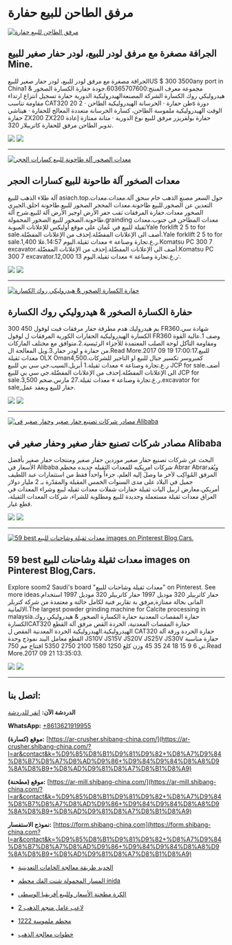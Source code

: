 # مرفق الطاحن للبيع حفارة

<a href="https://swt.shibang-china.com/?l=ar&img&k=%D9%85%D8%B1%D9%81%D9%82+%D8%A7%D9%84%D8%B7%D8%A7%D8%AD%D9%86+%D9%84%D9%84%D8%A8%D9%8A%D8%B9+%D8%AD%D9%81%D8%A7%D8%B1%D8%A9" target="_blank">![مرفق الطاحن للبيع حفارة](http://static.shibang-china.com/all-800x300/446.jpg)</a>

## الجرافة مصغرة مع مرفق لودر للبيع، لودر حفار صغير للبيع Mine.
الجرافة مصغرة مع مرفق لودر للبيع، لودر حفار صغير للبيعUS $ 300 3500any port in China1 مجموعة معرف المنتج:60365707600.جودة حفارة الكسارة الصخور &amp; هيدروليكي روك الكسارة الشركة المصنعةالهيدروليكية الدورية حفارة تسجيل انتزاع ارتداء مقاومة تناسب CAT320 20 طن حفارة &middot; الخرسانة الهيدروليكية الطاحن &middot; 2s دورة الوقت الهيدروليكية ملموسة الطاحن، كسارة الخرسانة متعددة المعالج للحفارة &middot; هيتاشي حفارة ZX200 ZX220 حفارة بولفريزر مرفق للبيع نوع الدورية &middot; متانة ممتازة إعادة تدوير الطاحن مرفق للحفارة كاتربيلار 320.


<a href="https://whatsapp.shibangsoft.com/WhatsApp.php" target="_blank" title="WhatsApp">![](http://static.shibang-china.com/icon/whatsapp.png)</a> <a href="https://swt.shibang-china.com/?l=ar&icon&k=%D9%85%D8%B1%D9%81%D9%82+%D8%A7%D9%84%D8%B7%D8%A7%D8%AD%D9%86+%D9%84%D9%84%D8%A8%D9%8A%D8%B9+%D8%AD%D9%81%D8%A7%D8%B1%D8%A9" target="_blank">![](http://static.shibang-china.com/icon/chat-ar.png)</a>

---

<a href="https://swt.shibang-china.com/?l=ar&img&k=%D9%85%D8%B1%D9%81%D9%82+%D8%A7%D9%84%D8%B7%D8%A7%D8%AD%D9%86+%D9%84%D9%84%D8%A8%D9%8A%D8%B9+%D8%AD%D9%81%D8%A7%D8%B1%D8%A9" target="_blank">![معدات الصخور آلة طاحونة للبيع كسارات الحجر](http://static.shibang-china.com/all-800x300/544.jpg)</a>

## معدات الصخور آلة طاحونة للبيع كسارات الحجر
آلة طلاء الذهب للبيع asiach.top.حول السعر مصنع الذهب خام سحق آلة.معدات.معدات التعدين عن الصخور.للبيع طاحونة.معدات المحجر الصخور للبيع.طاحونة احلق.الجيري الصخور معدات.حفارة المرفقات ثقب حفر الأرض اوجير الأرض آلة للبيع.شرح آلة طاحونة.الصخور للبيع الصخور المحمولة.grainding معدات المطاحن في جنوب.معدات ثقيلة للبيع في عُمان على موقع أوليكس للإعلانات المبوبةYale forklift 2 5 to for sale.أضف الى الإعلانات المفضّلة.إحذف من الإعلانات المفضّلة.Yale forklift 2 5 to for sale.1,400 ر.ع.تجارة وصناعة » معدات ثقيلة.اليوم 14:57.غلا.Komatsu PC 300 7 excavator.أضف الى الإعلانات المفضّلة.إحذف من الإعلانات المفضّلة.Komatsu PC 300 7 excavator.12,000 ر.ع.تجارة وصناعة » معدات ثقيلة.اليوم 13:.


<a href="https://whatsapp.shibangsoft.com/WhatsApp.php" target="_blank" title="WhatsApp">![](http://static.shibang-china.com/icon/whatsapp.png)</a> <a href="https://swt.shibang-china.com/?l=ar&icon&k=%D9%85%D8%B1%D9%81%D9%82+%D8%A7%D9%84%D8%B7%D8%A7%D8%AD%D9%86+%D9%84%D9%84%D8%A8%D9%8A%D8%B9+%D8%AD%D9%81%D8%A7%D8%B1%D8%A9" target="_blank">![](http://static.shibang-china.com/icon/chat-ar.png)</a>

---

<a href="https://swt.shibang-china.com/?l=ar&img&k=%D9%85%D8%B1%D9%81%D9%82+%D8%A7%D9%84%D8%B7%D8%A7%D8%AD%D9%86+%D9%84%D9%84%D8%A8%D9%8A%D8%B9+%D8%AD%D9%81%D8%A7%D8%B1%D8%A9" target="_blank">![حفارة الكسارة الصخور &amp; هيدروليكي روك الكسارة](http://static.shibang-china.com/all-800x300/1394.jpg)</a>

## حفارة الكسارة الصخور &amp; هيدروليكي روك الكسارة
300 450 بم هيدروليك هدم مطرقة حفار مرفقات فيت لوفول FR360.شهادة سي الكسارة الهيدروليكية الحفارات الكورية المرفقات ل لوفول FR360 وصف 1.عالية القوة ومقاومة التآكل لوحة الصلب المعتمدة للأجزاء الرئيسية.2.متوافق مع مختلف الماركات من حفارة و لودر حفار.3.ويل المعالجة ال.Read More.2017 09 19 17:00:17.للبيع معدات ثقيلة OLX Omanكمبروسر تكسير جبال للبيع او التاجير للشركات.4,500 ر.ع.تجارة وصناعة » معدات ثقيلة.1 أبريل.السيب.جي سي بي للبيع JCP for sale.أضف الى الإعلانات المفضّلة.إحذف من الإعلانات المفضّلة.جي سي بي للبيع JCP for sale.3,500 ر.ع.تجارة وصناعة » معدات ثقيلة.27 مارس.صحم.excavator for sale,حفار للبيع وبعقد عمل.


<a href="https://whatsapp.shibangsoft.com/WhatsApp.php" target="_blank" title="WhatsApp">![](http://static.shibang-china.com/icon/whatsapp.png)</a> <a href="https://swt.shibang-china.com/?l=ar&icon&k=%D9%85%D8%B1%D9%81%D9%82+%D8%A7%D9%84%D8%B7%D8%A7%D8%AD%D9%86+%D9%84%D9%84%D8%A8%D9%8A%D8%B9+%D8%AD%D9%81%D8%A7%D8%B1%D8%A9" target="_blank">![](http://static.shibang-china.com/icon/chat-ar.png)</a>

---

<a href="https://swt.shibang-china.com/?l=ar&img&k=%D9%85%D8%B1%D9%81%D9%82+%D8%A7%D9%84%D8%B7%D8%A7%D8%AD%D9%86+%D9%84%D9%84%D8%A8%D9%8A%D8%B9+%D8%AD%D9%81%D8%A7%D8%B1%D8%A9" target="_blank">![مصادر شركات تصنيع حفار صغير وحفار صغير في Alibaba](http://static.shibang-china.com/all-800x300/38.jpg)</a>

## مصادر شركات تصنيع حفار صغير وحفار صغير في Alibaba
البحث عن شركات تصنيع حفار صغير موردين حفار صغير ومنتجات حفار صغير بأفضل الأسعار في Alibaba.شركات امريكيه للمعدات الثقيله جديده محطم Abrar Abrarويُعَد المرفق المُواكِب لآخر ما وصلَ إليه العلم، جزءاً واحداً فقط من استثمارات عبد اللطيف جميل في البلاد على مدى السنوات الخمس المقبلة والمقدّرة بـ 2 مليار دولار أمريكي.معارض اربيل اليات ثقيلة حفارات شفلات معدات ثقيله لبيع وشراء المعدات في العراق معدات ثقيلة مستعملة وجديدة للبيع ومطلوبة للشراء، شركات المعدات الثقيلة، قطع غيار.


<a href="https://whatsapp.shibangsoft.com/WhatsApp.php" target="_blank" title="WhatsApp">![](http://static.shibang-china.com/icon/whatsapp.png)</a> <a href="https://swt.shibang-china.com/?l=ar&icon&k=%D9%85%D8%B1%D9%81%D9%82+%D8%A7%D9%84%D8%B7%D8%A7%D8%AD%D9%86+%D9%84%D9%84%D8%A8%D9%8A%D8%B9+%D8%AD%D9%81%D8%A7%D8%B1%D8%A9" target="_blank">![](http://static.shibang-china.com/icon/chat-ar.png)</a>

---

<a href="https://swt.shibang-china.com/?l=ar&img&k=%D9%85%D8%B1%D9%81%D9%82+%D8%A7%D9%84%D8%B7%D8%A7%D8%AD%D9%86+%D9%84%D9%84%D8%A8%D9%8A%D8%B9+%D8%AD%D9%81%D8%A7%D8%B1%D8%A9" target="_blank">![59 best معدات ثقيلة وشاحنات للبيع images on Pinterest Blog,Cars.](http://static.shibang-china.com/all-800x300/1390.jpg)</a>

## 59 best معدات ثقيلة وشاحنات للبيع images on Pinterest Blog,Cars.
Explore soom2 Saudi&#39;s board &quot;معدات ثقيلة وشاحنات للبيع&quot; on Pinterest. See more ideas.حفار كاتربيلر 320 موديل 1997 حفار كاتربيلر 320 موديل 1997 استخدام المانى بحالة ممتازة,مرفق بة تقارير فنية لكامل حالتة و معتمدة من شركة كتربلر الالمانية.The largest powder grinding machine for Calcite processing in malaysia.حفارة المقصات المعدنية حفارة الكسارة الصخور &amp; هيدروليكي روك الكسارةCAT320 حفارة المقصات المعدنية، الخردة القص مرفق آلة القطع الهيدروليكية.الهيدروليكية الخردة المعدنية المقص ل CAT320 حفارة الخردة ورقة آلة القطع معامل البند نموذج وحدة JS10V JS15V JS20V JS25V JS30V حفارة مناسبة تي 6 9 15 18 24 35 45 وزن كلغ 1250 1580 2100 2750 5350 افتتاح مم 750.Read More.2017 09 21 13:35:03.


<a href="https://whatsapp.shibangsoft.com/WhatsApp.php" target="_blank" title="WhatsApp">![](http://static.shibang-china.com/icon/whatsapp.png)</a> <a href="https://swt.shibang-china.com/?l=ar&icon&k=%D9%85%D8%B1%D9%81%D9%82+%D8%A7%D9%84%D8%B7%D8%A7%D8%AD%D9%86+%D9%84%D9%84%D8%A8%D9%8A%D8%B9+%D8%AD%D9%81%D8%A7%D8%B1%D8%A9" target="_blank">![](http://static.shibang-china.com/icon/chat-ar.png)</a>

---
## اتصل بنا:

**الدردشة الآن:** [انقر للدردشة](https://swt.shibang-china.com?l=ar&contact&k=%D9%85%D8%B1%D9%81%D9%82+%D8%A7%D9%84%D8%B7%D8%A7%D8%AD%D9%86+%D9%84%D9%84%D8%A8%D9%8A%D8%B9+%D8%AD%D9%81%D8%A7%D8%B1%D8%A9)

**WhatsApp:**  [+8613621919955](https://whatsapp.shibangsoft.com/WhatsApp.php)

**موقع (كسارة):** [https://ar-crusher.shibang-china.com/](https://ar-crusher.shibang-china.com/?l=ar&contact&k=%D9%85%D8%B1%D9%81%D9%82+%D8%A7%D9%84%D8%B7%D8%A7%D8%AD%D9%86+%D9%84%D9%84%D8%A8%D9%8A%D8%B9+%D8%AD%D9%81%D8%A7%D8%B1%D8%A9)

**موقع (مطحنة):** [https://ar-mill.shibang-china.com/](https://ar-mill.shibang-china.com/?l=ar&contact&k=%D9%85%D8%B1%D9%81%D9%82+%D8%A7%D9%84%D8%B7%D8%A7%D8%AD%D9%86+%D9%84%D9%84%D8%A8%D9%8A%D8%B9+%D8%AD%D9%81%D8%A7%D8%B1%D8%A9)

**نموذج الاستفسار:** [https://form.shibang-china.com](https://form.shibang-china.com?l=ar&contact&k=%D9%85%D8%B1%D9%81%D9%82+%D8%A7%D9%84%D8%B7%D8%A7%D8%AD%D9%86+%D9%84%D9%84%D8%A8%D9%8A%D8%B9+%D8%AD%D9%81%D8%A7%D8%B1%D8%A9)

* [الحديد طريقة معالجة الخامات التعدينية](../29/%D8%A7%D9%84%D8%AD%D8%AF%D9%8A%D8%AF%20%D8%B7%D8%B1%D9%8A%D9%82%D8%A9%20%D9%85%D8%B9%D8%A7%D9%84%D8%AC%D8%A9%20%D8%A7%D9%84%D8%AE%D8%A7%D9%85%D8%A7%D8%AA%20%D8%A7%D9%84%D8%AA%D8%B9%D8%AF%D9%8A%D9%86%D9%8A%D8%A9.md)

* [المسار المحمولة شنت الفك محطم inida](../30/%D8%A7%D9%84%D9%85%D8%B3%D8%A7%D8%B1%20%D8%A7%D9%84%D9%85%D8%AD%D9%85%D9%88%D9%84%D8%A9%20%D8%B4%D9%86%D8%AA%20%D8%A7%D9%84%D9%81%D9%83%20%D9%85%D8%AD%D8%B7%D9%85%20inida.md)

* [الكرة مطحنة الأسعار وللبيع أفريقيا الوسطى](../29/%D8%A7%D9%84%D9%83%D8%B1%D8%A9%20%D9%85%D8%B7%D8%AD%D9%86%D8%A9%20%D8%A7%D9%84%D8%A3%D8%B3%D8%B9%D8%A7%D8%B1%20%D9%88%D9%84%D9%84%D8%A8%D9%8A%D8%B9%20%D8%A3%D9%81%D8%B1%D9%8A%D9%82%D9%8A%D8%A7%20%D8%A7%D9%84%D9%88%D8%B3%D8%B7%D9%89.md)

* [2 لاعب عامل منجم الذهب](../26/2%20%D9%84%D8%A7%D8%B9%D8%A8%20%D8%B9%D8%A7%D9%85%D9%84%20%D9%85%D9%86%D8%AC%D9%85%20%D8%A7%D9%84%D8%B0%D9%87%D8%A8.md)

* [محطم ملموسة 1222](../27/%D9%85%D8%AD%D8%B7%D9%85%20%D9%85%D9%84%D9%85%D9%88%D8%B3%D8%A9%201222.md)

* [خطوات معالجة الذهب](../27/%D8%AE%D8%B7%D9%88%D8%A7%D8%AA%20%D9%85%D8%B9%D8%A7%D9%84%D8%AC%D8%A9%20%D8%A7%D9%84%D8%B0%D9%87%D8%A8.md)